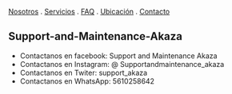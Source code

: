 [Nosotros](./nosotros.md) . [Servicios](./servicios.md) . [FAQ](FAQ.md) . [Ubicación](ubicacion.md) . [Contacto](./contacto.md)

## Support-and-Maintenance-Akaza

* Contactanos en facebook: Support and Maintenance Akaza 
* Contactanos en Instagram: @ Supportandmaintenance_akaza
* Contactanos en Twiter: support_akaza
* Contactanos en WhatsApp: 5610258642

